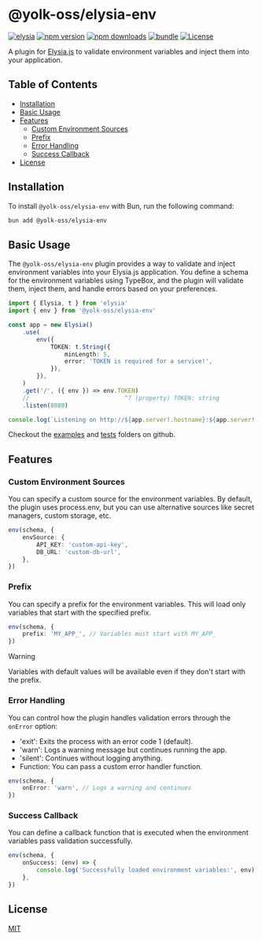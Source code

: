 # @yolk-oss/elysia-env

[![elysia][elysia-src]][elysia-href]
[![npm version][npm-version-src]][npm-version-href]
[![npm downloads][npm-downloads-src]][npm-downloads-href]
[![bundle][bundle-src]][bundle-href]
[![License][license-src]][license-href]

A plugin for [Elysia.js](https://elysiajs.com) to validate environment variables and inject them into your application.

## Table of Contents

-   [Installation](#installation)
-   [Basic Usage](#basic-usage)
-   [Features](#features)
    -   [Custom Environment Sources](#custom-environment-sources)
    -   [Prefix](#prefix)
    -   [Error Handling](#error-handling)
    -   [Success Callback](#success-callback)
-   [License](#license)

## Installation

To install `@yolk-oss/elysia-env` with Bun, run the following command:

```bash
bun add @yolk-oss/elysia-env
```

## Basic Usage

The `@yolk-oss/elysia-env` plugin provides a way to validate and inject environment variables into your Elysia.js application.
You define a schema for the environment variables using TypeBox, and the plugin will validate them, inject them, and handle errors based on your preferences.

```ts
import { Elysia, t } from 'elysia'
import { env } from '@yolk-oss/elysia-env'

const app = new Elysia()
    .use(
        env({
            TOKEN: t.String({
                minLength: 5,
                error: 'TOKEN is required for a service!',
            }),
        }),
    )
    .get('/', ({ env }) => env.TOKEN)
    //                           ^? (property) TOKEN: string
    .listen(8080)

console.log(`Listening on http://${app.server!.hostname}:${app.server!.port}`)
```

Checkout the [examples](./examples) and [tests](./tests) folders on github.

## Features

### Custom Environment Sources

You can specify a custom source for the environment variables.
By default, the plugin uses process.env, but you can use alternative sources like secret managers, custom storage, etc.

```ts
env(schema, {
    envSource: {
        API_KEY: 'custom-api-key',
        DB_URL: 'custom-db-url',
    },
})
```

### Prefix

You can specify a prefix for the environment variables.
This will load only variables that start with the specified prefix.

```ts
env(schema, {
    prefix: 'MY_APP_', // Variables must start with MY_APP_
})
```

> [!WARNING]
> Variables with default values will be available even if they don't start with the prefix.

### Error Handling

You can control how the plugin handles validation errors through the `onError` option:

-   'exit': Exits the process with an error code 1 (default).
-   'warn': Logs a warning message but continues running the app.
-   'silent': Continues without logging anything.
-   Function: You can pass a custom error handler function.

```ts
env(schema, {
    onError: 'warn', // Logs a warning and continues
})
```

### Success Callback

You can define a callback function that is executed when the environment variables pass validation successfully.

```ts
env(schema, {
    onSuccess: (env) => {
        console.log('Successfully loaded environment variables:', env)
    },
})
```

## License

[MIT](LICENSE)

<!-- Badges -->

[elysia-src]: https://img.shields.io/badge/%F0%9F%A6%8A-f6f8fa?style=flat-square&label=elysia&labelColor=f06292
[elysia-href]: https://elysiajs.com/
[npm-version-src]: https://img.shields.io/npm/v/@yolk-oss/elysia-env?style=flat-square&labelColor=EFEBE8&color=F4BB29
[npm-version-href]: https://npmjs.com/package/@yolk-oss/elysia-env
[npm-downloads-src]: https://img.shields.io/npm/dm/@yolk-oss/elysia-env?style=flat-square&labelColor=EFEBE8&color=F4BB29
[npm-downloads-href]: https://npmjs.com/package/@yolk-oss/elysia-env
[bundle-src]: https://img.shields.io/bundlephobia/minzip/@yolk-oss/elysia-env?style=flat-square&labelColor=EFEBE8&color=F4BB29&label=bundlephobia
[bundle-href]: https://bundlephobia.com/result?p=@yolk-oss/elysia-env
[license-src]: https://img.shields.io/github/license/yolk-oss/elysia-env.svg?style=flat-square&labelColor=EFEBE8&color=F4BB29
[license-href]: https://github.com/yolk-oss/elysia-plugin/blob/main/LICENSE
